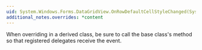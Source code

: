```yaml
---
uid: System.Windows.Forms.DataGridView.OnRowDefaultCellStyleChanged(System.Windows.Forms.DataGridViewRowEventArgs)
additional_notes.overrides: *content
---
```


<p>When overriding <xref href="System.Windows.Forms.DataGridView.OnRowDefaultCellStyleChanged(System.Windows.Forms.DataGridViewRowEventArgs)"></xref> in a derived class, be sure to call the base class's <xref href="System.Windows.Forms.DataGridView.OnRowDefaultCellStyleChanged(System.Windows.Forms.DataGridViewRowEventArgs)"></xref> method so that registered delegates receive the event.</p>


